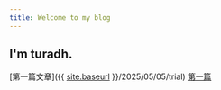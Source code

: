 ```yaml
---
title: Welcome to my blog
---
```

## I'm turadh.
[第一篇文章]({{ [site.baseurl](https://turadh.github.io/skills-github-pages/) }}/2025/05/05/trial)
[第一篇](https://turadh.github.io/skills-github-pages/2025/05/05/trial)
